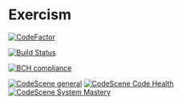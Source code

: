 # Exercism

[![CodeFactor](https://www.codefactor.io/repository/github/jbudbo/exercism/badge)](https://www.codefactor.io/repository/github/jbudbo/exercism)

[![Build Status](https://travis-ci.org/jbudbo/Exercism.svg?branch=master)](https://travis-ci.org/jbudbo/Exercism)

[![BCH compliance](https://bettercodehub.com/edge/badge/jbudbo/Exercism?branch=master)](https://bettercodehub.com/)

[![CodeScene general](https://codescene.io/images/analyzed-by-codescene-badge.svg)](https://codescene.io/projects/7434)
[![CodeScene Code Health](https://codescene.io/projects/7434/status-badges/code-health)](https://codescene.io/projects/7434)
[![CodeScene System Mastery](https://codescene.io/projects/7434/status-badges/system-mastery)](https://codescene.io/projects/7434)
